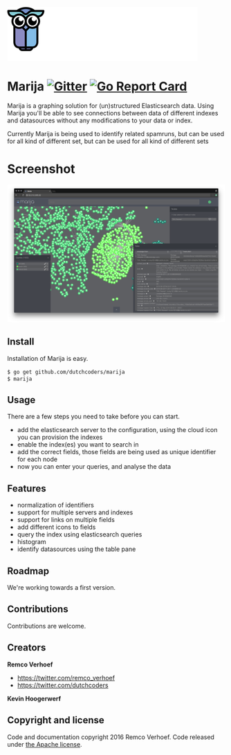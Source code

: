 ![](https://github.com/dutchcoders/marija-screenshots/blob/master/logo.png?raw=true)

# Marija [![Gitter](https://badges.gitter.im/Join%20Chat.svg)](https://gitter.im/dutchcoders/marija?utm_source=badge&utm_medium=badge&utm_campaign=&utm_campaign=pr-badge&utm_content=badge) [![Go Report Card](https://goreportcard.com/badge/dutchcoders/marija)](https://goreportcard.com/report/dutchcoders/marija)

Marija is a graphing solution for (un)structured Elasticsearch data. Using Marija you'll be able to see connections 
between data of different indexes and datasources without any modifications to your data or index.

Currently Marija is being used to identify related spamruns, but can be used for all kind of different set, but can be used for all kind of different sets

# Screenshot

![](https://github.com/dutchcoders/marija-screenshots/blob/master/Screen%20Shot%202016-11-07%20at%2017.25.21.png?raw=true)

## Install

Installation of Marija is easy.

```
$ go get github.com/dutchcoders/marija
$ marija
```

## Usage

There are a few steps you need to take before you can start.

* add the elasticsearch server to the configuration, using the cloud icon you can provision the indexes
* enable the index(es) you want to search in
* add the correct fields, those fields are being used as unique identifier for each node 
* now you can enter your queries, and analyse the data

## Features

* normalization of identifiers
* support for multiple servers and indexes
* support for links on multiple fields
* add different icons to fields
* query the index using elasticsearch queries
* histogram
* identify datasources using the table pane

## Roadmap

We're working towards a first version. 

## Contributions

Contributions are welcome.

## Creators

**Remco Verhoef**
- <https://twitter.com/remco_verhoef>
- <https://twitter.com/dutchcoders>

**Kevin Hoogerwerf**

## Copyright and license

Code and documentation copyright 2016 Remco Verhoef.
Code released under [the Apache license](LICENSE).

